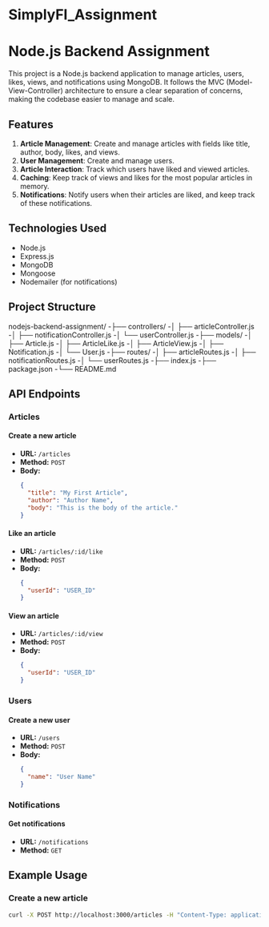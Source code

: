 # SimplyFI_Assignment
# Node.js Backend Assignment

This project is a Node.js backend application to manage articles, users, likes, views, and notifications using MongoDB. It follows the MVC (Model-View-Controller) architecture to ensure a clear separation of concerns, making the codebase easier to manage and scale.

## Features

1. **Article Management**: Create and manage articles with fields like title, author, body, likes, and views.
2. **User Management**: Create and manage users.
3. **Article Interaction**: Track which users have liked and viewed articles.
4. **Caching**: Keep track of views and likes for the most popular articles in memory.
5. **Notifications**: Notify users when their articles are liked, and keep track of these notifications.

## Technologies Used

- Node.js
- Express.js
- MongoDB
- Mongoose
- Nodemailer (for notifications)

## Project Structure

nodejs-backend-assignment/
-├── controllers/
-│ ├── articleController.js
-│ ├── notificationController.js
-│ └── userController.js
-├── models/
-│ ├── Article.js
-│ ├── ArticleLike.js
-│ ├── ArticleView.js
-│ ├── Notification.js
-│ └── User.js
-├── routes/
-│ ├── articleRoutes.js
-│ ├── notificationRoutes.js
-│ └── userRoutes.js
-├── index.js
-├── package.json
-└── README.md



## API Endpoints

### Articles

#### Create a new article
- **URL:** `/articles`
- **Method:** `POST`
- **Body:**
    ```json
    {
      "title": "My First Article",
      "author": "Author Name",
      "body": "This is the body of the article."
    }
    ```

#### Like an article
- **URL:** `/articles/:id/like`
- **Method:** `POST`
- **Body:**
    ```json
    {
      "userId": "USER_ID"
    }
    ```

#### View an article
- **URL:** `/articles/:id/view`
- **Method:** `POST`
- **Body:**
    ```json
    {
      "userId": "USER_ID"
    }
    ```

### Users

#### Create a new user
- **URL:** `/users`
- **Method:** `POST`
- **Body:**
    ```json
    {
      "name": "User Name"
    }
    ```

### Notifications

#### Get notifications
- **URL:** `/notifications`
- **Method:** `GET`

## Example Usage

### Create a new article
```bash
curl -X POST http://localhost:3000/articles -H "Content-Type: application/json" -d '{"title": "My First Article", "author": "Author Name", "body": "This is the body of the article."}'
